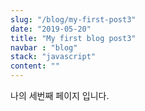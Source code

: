 ```yaml
---
slug: "/blog/my-first-post3"
date: "2019-05-20"
title: "My first blog post3"
navbar : "blog"
stack: "javascript"
content: ""
---
```


나의 세번째 페이지 입니다.